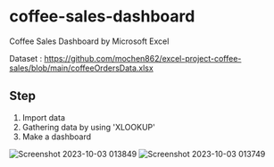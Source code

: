 # coffee-sales-dashboard
Coffee Sales Dashboard by Microsoft Excel 

Dataset : https://github.com/mochen862/excel-project-coffee-sales/blob/main/coffeeOrdersData.xlsx

## Step
  1. Import data
  2. Gathering data by using 'XLOOKUP'
  3. Make a dashboard

![Screenshot 2023-10-03 013849](https://github.com/iintime/coffee-sales-dashboard/assets/144346077/012cfba6-84d7-4d5b-a265-bec0e8d641c7)
![Screenshot 2023-10-03 013749](https://github.com/iintime/coffee-sales-dashboard/assets/144346077/911266d9-7559-4d43-9a79-5b0274972efd)



     
